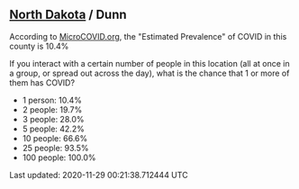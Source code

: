 
## [North Dakota](/united-states/north-dakota) / Dunn

According to [MicroCOVID.org](http://microcovid.org),
the "Estimated Prevalence" of COVID in this county is 10.4%

If you interact with a certain number of people in this location
(all at once in a group, or spread out across the day), what is the chance that
1 or more of them has COVID?

- 1 person: 10.4%
- 2 people: 19.7%
- 3 people: 28.0%
- 5 people: 42.2%
- 10 people: 66.6%
- 25 people: 93.5%
- 100 people: 100.0%

Last updated: 2020-11-29 00:21:38.712444 UTC
